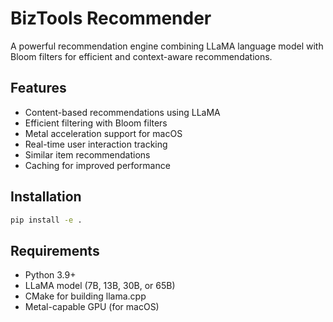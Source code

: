 # BizTools Recommender

A powerful recommendation engine combining LLaMA language model with Bloom filters for efficient and context-aware recommendations.

## Features

- Content-based recommendations using LLaMA
- Efficient filtering with Bloom filters
- Metal acceleration support for macOS
- Real-time user interaction tracking
- Similar item recommendations
- Caching for improved performance

## Installation

```bash
pip install -e .
```

## Requirements

- Python 3.9+
- LLaMA model (7B, 13B, 30B, or 65B)
- CMake for building llama.cpp
- Metal-capable GPU (for macOS) 